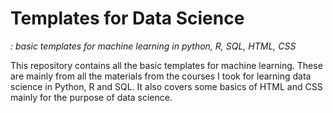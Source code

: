 # Templates for Data Science
*:  basic templates for machine learning in python, R, SQL, HTML, CSS*

This repository contains all the basic templates for machine learning. These are mainly from all the materials from the courses I took for learning data science in Python, R and SQL. It also covers some basics of HTML and CSS mainly for the purpose of data science.   
